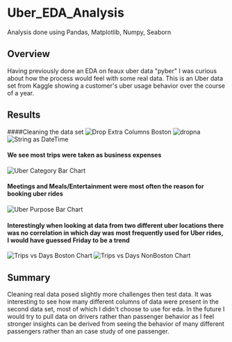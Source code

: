 # Uber_EDA_Analysis
Analysis done using Pandas, Matplotlib, Numpy, Seaborn
## Overview
Having previously done an EDA on feaux uber data "pyber" I was curious about how the process would feel with some real data. This is an Uber data set from Kaggle showing a customer's uber usage behavior over the course of a year. 

## Results

####Cleaning the data set
![Drop Extra Columns Boston](https://github.com/adarshkhub/Uber_Analysis/assets/67844710/a50b4fd0-a1c4-434d-9d1a-7fd83c86fff5)
![dropna](https://github.com/adarshkhub/Uber_Analysis/assets/67844710/8f5b6e4a-eb42-4d35-9ac6-77291a4c2e36)
![String as DateTime](https://github.com/adarshkhub/Uber_Analysis/assets/67844710/5d3d4bed-a9eb-4da8-b31f-7b20bfa665b9)

#### We see most trips were taken as business expenses
![Uber Category Bar Chart](https://github.com/adarshkhub/Uber_Analysis/assets/67844710/f8996d0a-3413-4237-9cb4-603d1279c7bd)
#### Meetings and Meals/Entertainment were most often the reason for booking uber rides
![Uber Purpose Bar Chart](https://github.com/adarshkhub/Uber_Analysis/assets/67844710/6223ee61-550b-40ef-936b-e96800bfc025)

#### Interestingly when looking at data from two different uber locations there was no correlation in which day was most frequently used for Uber rides, I would have guessed Friday to be a trend
![Trips vs Days Boston Chart](https://github.com/adarshkhub/Uber_Analysis/assets/67844710/81239215-4333-46c1-9e8f-81d191acfd1d)
![Trips vs Days NonBoston Chart](https://github.com/adarshkhub/Uber_Analysis/assets/67844710/92fd2ae4-5110-4d36-9233-00d017719ff5)



## Summary

Cleaning real data posed slightly more challenges then test data. It was interesting to see how many different columns of data were present in the second data set, most of which I didn't choose to use for eda. In the future I would try to pull data on drivers rather than passenger behavior as I feel stronger insights can be derived from seeing the behavior of many different passengers rather than an case study of one passenger.
